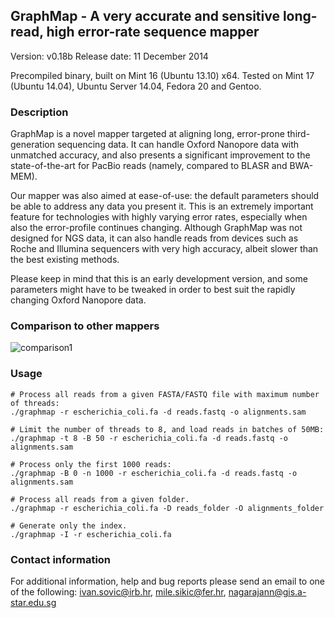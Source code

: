 ## GraphMap - A very accurate and sensitive long-read, high error-rate sequence mapper

Version: v0.18b
Release date: 11 December 2014

Precompiled binary, built on Mint 16 (Ubuntu 13.10) x64.
Tested on Mint 17 (Ubuntu 14.04), Ubuntu Server 14.04, Fedora 20 and Gentoo.

### Description
GraphMap is a novel mapper targeted at aligning long, error-prone third-generation sequencing data.
It can handle Oxford Nanopore data with unmatched accuracy, and also presents a significant improvement to the state-of-the-art for PacBio reads (namely, compared to BLASR and BWA-MEM).

Our mapper was also aimed at ease-of-use: the default parameters should be able to address any data you present it.
This is an extremely important feature for technologies with highly varying error rates, especially when also the error-profile continues changing.
Although GraphMap was not designed for NGS data, it can also handle reads from devices such as Roche and Illumina sequencers with very high accuracy, albeit slower than the best existing methods.

Please keep in mind that this is an early development version, and some parameters might have to be tweaked in order to best suit the rapidly changing Oxford Nanopore data.

### Comparison to other mappers
![comparison1](isovic.github.com/graphmap/doc/comparison/comparison1.png)



### Usage

```
# Process all reads from a given FASTA/FASTQ file with maximum number of threads:
./graphmap -r escherichia_coli.fa -d reads.fastq -o alignments.sam

# Limit the number of threads to 8, and load reads in batches of 50MB:
./graphmap -t 8 -B 50 -r escherichia_coli.fa -d reads.fastq -o alignments.sam

# Process only the first 1000 reads:
./graphmap -B 0 -n 1000 -r escherichia_coli.fa -d reads.fastq -o alignments.sam

# Process all reads from a given folder.
./graphmap -r escherichia_coli.fa -D reads_folder -O alignments_folder

# Generate only the index.
./graphmap -I -r escherichia_coli.fa
```



### Contact information
For additional information, help and bug reports please send an email to one of the following:
ivan.sovic@irb.hr, mile.sikic@fer.hr, nagarajann@gis.a-star.edu.sg

